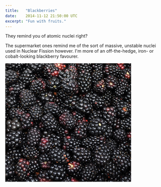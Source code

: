 ```yaml
---
title:   "Blackberries"
date:    2014-11-12 21:50:00 UTC
excerpt: "Fun with fruits."
---
```


They remind you of atomic nuclei right?

The supermarket ones remind me of the sort of massive, unstable nuclei used in Nuclear Fission however.  I'm more of an off-the-hedge, iron- or cobalt-looking blackberry favourer.

![Blackberries](/assets/posts/Blackberries.jpg)